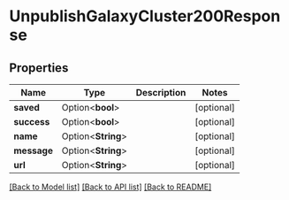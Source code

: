 # UnpublishGalaxyCluster200Response

## Properties

Name | Type | Description | Notes
------------ | ------------- | ------------- | -------------
**saved** | Option<**bool**> |  | [optional]
**success** | Option<**bool**> |  | [optional]
**name** | Option<**String**> |  | [optional]
**message** | Option<**String**> |  | [optional]
**url** | Option<**String**> |  | [optional]

[[Back to Model list]](../README.md#documentation-for-models) [[Back to API list]](../README.md#documentation-for-api-endpoints) [[Back to README]](../README.md)


